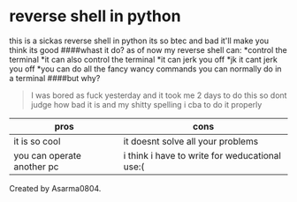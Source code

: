 # reverse shell in python
this is a sickas reverse shell in python its so btec and bad it'll make you think its good
####whast it do?
as of now my reverse shell can:
*control the terminal
*it can also control the terminal
  *it can jerk you off
  *jk it cant jerk you off
  *you can do all the fancy wancy commands you can normally do in a terminal 
####but why?
> I was bored as fuck yesterday and it took me  2 days to do this so dont judge how bad it is and my shitty spelling i cba to do it properly

pros   |    cons
-------|--------
it is so cool | it doesnt solve all your problems
you can operate another pc | i think i have to write for weducational use:(




Created by Asarma0804. 
